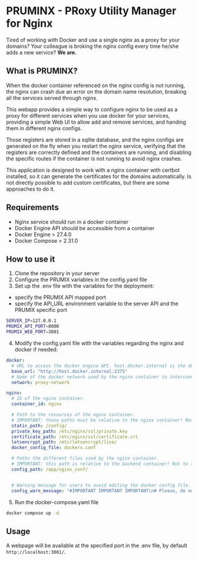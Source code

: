 # PRUMINX - **PR**oxy **U**tility **M**anager for **N**ginx

Tired of working with Docker and use a single nginx as a proxy for your domains?
Your colleague is broking the nginx config every time he/she adds a new service? **We are.**

## What is PRUMINX?
When the docker container referenced on the nginx config is not running, the nginx can crash due an error on the domain name resolution, breaking all the services served through nginx.

This webapp provides a simple way to configure nginx to be used as a proxy for different services when you use docker for your services, providing a simple Web UI to allow add and remove services, and handing them in 
different nginx configs.

Those registers are stored in a sqlite database, and the nginx configs are generated on the fly when you restart the nginx service, verifying that the registers are correctly defined and the containers are running, and disabling the specific routes if the container is not running to avoid nginx crashes.

This application is designed to work with a nginx container with certbot installed, so it can generate the certificates for the domains automatically. Is not directly possible to add custom certificates, but there are some approaches to do it.

## Requirements
- Nginx service should run in a docker container
- Docker Engine API should be accessible from a container
- Docker Engine > 27.4.0
- Docker Compose > 2.31.0

## How to use it
1. Clone the repository in your server
2. Configure the PRUMIX variables in the config.yaml file
3. Set up the .env file with the variables for the deployment:
- specify the PRUMIX API mapped port
- specify the API_URL environment variable to the server API and the PRUMIX specific port
```sh
SERVER_IP=127.0.0.1
PRUMIX_API_PORT=8000
PRUMIX_WEB_PORT=3001 
```

4. Modify the config.yaml file with the variables regarding the nginx and docker if needed:
```yaml
docker:
  # URL to access the docker engine API. host.docker.internal is the default docker host ip for containers running on the same machine.
  base_url: "http://host.docker.internal:2375"
  # Name of the docker network used by the nginx container to interconnect with the other containers.
  network: proxy-network

nginx:
  # ID of the nginx container.
  container_id: nginx

  # Path to the resources of the nginx container.
  # IMPORTANT: those paths must be relative to the nginx container! Not to to the host machine!
  static_path: /config/
  private_key_path: /etc/nginx/ssl/private.key
  certificate_path: /etc/nginx/ssl/certificate.crt
  letsencrypt_path: /etc/letsencrypt/live/
  docker_config_file: dockers.conf

  # Paths the different files used by the nginx container.
  # IMPORTANT: this path is relative to the backend container! Not to to the host machine
  config_path: /app/nginx_conf/


  # Warning message for users to avoid editing the docker config file.
  config_warn_message: "#IMPORTANT IMPORTANT IMPORTANT\n# Please, do not edit this file. Use the webpage to connect your container!\n#-----------------------------------------------------------------------------------------------------"
```
5. Run the docker-compose.yaml file
```sh
docker compose up -d
```

## Usage
A webpage will be available at the specified port in the .env file, by default `http://localhost:3001/`.



